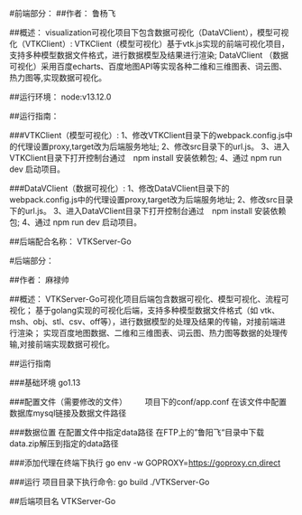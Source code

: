 #前端部分：
##作者：
    鲁杨飞
    
##概述：
    visualization可视化项目下包含数据可视化（DataVClient），模型可视化（VTKClient）:
    VTKClient（模型可视化）基于vtk.js实现的前端可视化项目，支持多种模型数据文件格式，进行数据模型及结果进行渲染;
    DataVClient （数据可视化）采用百度echarts、百度地图API等实现各种二维和三维图表、词云图、热力图等,实现数据可视化。

##运行环境：
    node:v13.12.0

##运行指南：

###VTKClient（模型可视化）: 
    1、修改VTKClient目录下的webpack.config.js中的代理设置proxy,target改为后端服务地址;
    2、修改src目录下的url.js。
    3、进入VTKClient目录下打开控制台通过　npm install 安装依赖包;
    4、通过 npm run dev  启动项目。

###DataVClient（数据可视化）:
    1、修改DataVClient目录下的webpack.config.js中的代理设置proxy,target改为后端服务地址;
    2、修改src目录下的url.js。
    3、进入DataVClient目录下打开控制台通过　npm install 安装依赖包;
    4、通过 npm run dev  启动项目。

##后端配合名称：
    VTKServer-Go

#后端部分：

##作者：
    麻禄帅

##概述：
    VTKServer-Go可视化项目后端包含数据可视化、模型可视化、流程可视化；
    基于golang实现的可视化后端，支持多种模型数据文件格式（如 vtk、msh、obj、stl、csv、off等），进行数据模型的处理及结果的传输，对接前端进行渲染；
    实现百度地图数据、二维和三维图表、词云图、热力图等数据的处理传输,对接前端实现数据可视化。

##运行指南

###基础环境
    go1.13
    
###配置文件（需要修改的文件）
　　项目下的conf/app.conf
   在该文件中配置数据库mysql链接及数据文件路径

###数据位置
    在配置文件中指定data路径
    在FTP上的”鲁阳飞“目录中下载data.zip解压到指定的data路径

###添加代理在终端下执行
    go env -w GOPROXY=https://goproxy.cn,direct

###运行
    项目目录下执行命令:
    go build
    ./VTKServer-Go
    
##后端项目名
    VTKServer-Go
